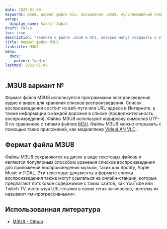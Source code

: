 ```yaml
---
date: 2022-01-09
keywords: m3u8, формат файла m3u, расширение .m3u8, мультимедийный плейлист m3u8, формат плейлиста m3u8
автор:
  display_name: Kashif Iqbal
draft: false
toc: true
description: "Узнайте о файле .m3u8 и API, которые могут создавать и открывать файлы M3U8."
title: Формат файла M3U8
linktitle: M3U8
menu:
  docs:
    parent: "audio"
lastmod: 2022-01-09
---
```


## .M3U8 вариант №

Формат файла M3U8 используется программами воспроизведения аудио и видео для хранения списков воспроизведения. Список воспроизведения состоит из веб-пути или URL-адреса в Интернете, а также информации о каждой дорожке в списке (продолжительность воспроизведения). Файлы M3U8 используют кодировку символов UTF-8 по сравнению с типами файлов [M3U](/ru/audio/m3u/). Файлы M3U8 можно открывать с помощью таких приложений, как медиаплеер [VideoLAN VLC](https://www.videolan.org/vlc/features.html).

## Формат файла M3U8

Файлы M3U8 сохраняются на диске в виде текстовых файлов и являются популярным способом хранения списков воспроизведения для приложений воспроизведения музыки, таких как Spotify, Apple Music и TIDAL. Эти текстовые документы в формате списка воспроизведения также могут ссылаться на онлайн-станции, которые предлагают потоковое содержимое с таких сайтов, как YouTube или Twitch TV, используя URL-ссылки в своих тегах заголовков, поэтому их называют «м-прогрессивными».

## Использованная литература ##

- [M3U8 - Github](https://gist.github.com/primaryobjects/7423d7982656a31e72542f60d30f9d30)

